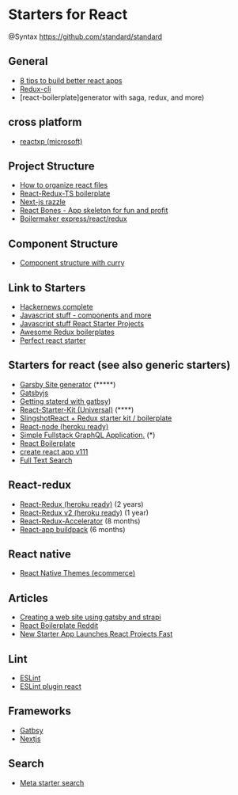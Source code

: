 # Starters for React

@Syntax
https://github.com/standard/standard

## General
- [8 tips to build better react apps](https://blog.risingstack.com/8-tips-to-build-better-react-apps-in-2018/)
- [Redux-cli](https://github.com/SpencerCDixon/redux-cli/blob/master/redux-cli.gif)
- [react-boilerplate]generator with saga, redux, and more)

## cross platform
- [reactxp (microsoft)](https://microsoft.github.io/reactxp/docs/getting-started.html)

## Project Structure
- [How to organize react files](https://engineering.opsgenie.com/how-to-organize-react-files-before-its-messed-up-c85387f691be)
- [React-Redux-TS boilerplate](https://www.reddit.com/r/node/comments/7nscqb/wip_reactreduxts_boilerplate_feedback_welcome/)
- [Next-js razzle](https://hackernoon.com/next-js-razzle-cra-why-you-should-use-them-for-a-next-project-a78d320de97f)
- [React Bones - App skeleton for fun and profit](https://github.com/FullstackAcademy/bones)
- [Boilermaker express/react/redux](https://github.com/FullstackAcademy/boilermaker)

## Component Structure
- [Component structure with curry](https://hackernoon.com/curry-away-in-react-7c4ed110c65a)

## Link to Starters 
- [Hackernews complete](https://github.com/clintonwoo/hackernews-react-graphql)
- [Javascript stuff - components and more](https://www.javascriptstuff.com)
- [Javascript stuff React Starter Projects](https://www.javascriptstuff.com/react-starter-projects/)
- [Awesome Redux boilerplates](https://github.com/xgrommx/awesome-redux#boilerplate) 
- [Perfect react starter](https://www.andrewhfarmer.com/starter-project/)

## Starters for react (see also generic starters)
- [Garsby Site generator](https://github.com/gatsbyjs/gatsby) (*****)
- [Gatsbyjs](https://www.gatsbyjs.org)
- [Getting staterd with gatbsy](https://gist.github.com/amandeepmittal/24ad6100a6c60f3179e258cb586d7044))
- [React-Starter-Kit (Universal)](https://github.com/kriasoft/react-starter-kit) (****)
- [SlingshotReact + Redux starter kit / boilerplate](https://github.com/coryhouse/react-slingshot)
- [React-node (heroku ready)](https://github.com/alanbsmith/react-node-example)
- [Simple Fullstack GraphQL Application.](https://github.com/atulmy/fullstack-graphql) (*)
- [React Boilerplate](https://github.com/react-boilerplate/react-boilerplate)
- [create react app v111](https://www.reddit.com/r/reactjs/comments/7xp9e6/createreactapplatest_version_v111_with/)
- [Full Text Search](https://www.reddit.com/r/node/comments/7xgy30/building_a_fulltext_search_app_using_docker_and/)


## React-redux
- [React-Redux (heroku ready)](https://github.com/marcgarreau/redux-starter) (2 years)
- [React-Redux v2 (heroku ready)](https://github.com/marcgarreau/redux-starter-v2) (1 year)
- [React-Redux-Accelerator](https://github.com/marcgarreau/accelerator) (8 months)
- [React-app buildpack](https://github.com/mars/create-react-app-buildpack) (6 months)


## React native
- [React Native Themes (ecommerce)](https://strapmobile.com)

## Articles 
- [Creating a web site using gatsby and strapi](https://medium.com/@strapi/building-a-static-blog-using-gatsby-and-strapi-8b5acfc82ad8)
- [React Boilerplate Reddit](https://www.reddit.com/r/reactjs/comments/7hcpy7/made_a_new_react_boilerplate_while_learning/)
- [New Starter App Launches React Projects Fast](https://www.codefellows.org/blog/new-starter-app-launches-react-projects-fast/)

## Lint
- [ESLint](https://eslint.org)
- [ESLint plugin react](https://www.npmjs.com/package/eslint-plugin-react)


## Frameworks
- [Gatbsy]()
- [Nextjs](https://jaketrent.com/post/what-is-nextjs/)


## Search
- [Meta starter search](https://packagejason.herokuapp.com)